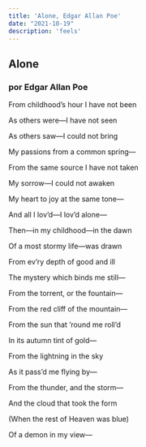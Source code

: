 ```yaml
---
title: 'Alone, Edgar Allan Poe'
date: "2021-10-19"
description: 'feels'
---
```


## Alone

### por Edgar Allan Poe

From childhood’s hour I have not been

As others were—I have not seen

As others saw—I could not bring

My passions from a common spring—

From the same source I have not taken

My sorrow—I could not awaken

My heart to joy at the same tone—

And all I lov’d—I lov’d alone—

Then—in my childhood—in the dawn

Of a most stormy life—was drawn

From ev’ry depth of good and ill

The mystery which binds me still—

From the torrent, or the fountain—

From the red cliff of the mountain—

From the sun that ’round me roll’d

In its autumn tint of gold—

From the lightning in the sky

As it pass’d me flying by—

From the thunder, and the storm—

And the cloud that took the form

(When the rest of Heaven was blue)

Of a demon in my view—


